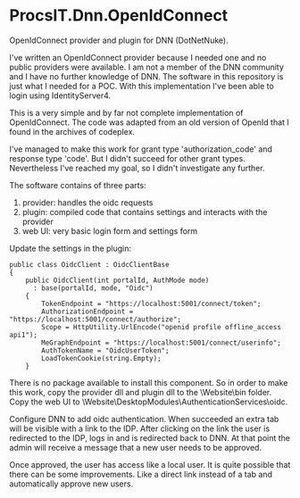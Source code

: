 # ProcsIT.Dnn.OpenIdConnect
OpenIdConnect provider and plugin for DNN (DotNetNuke).

I've written an OpenIdConnect provider because I needed one and no public providers were available. I am not a member of the DNN community and I have no further knowledge of DNN. The software in this repository is just what I needed for a POC.
With this implementation I've been able to login using IdentityServer4.

This is a very simple and by far not complete implementation of OpenIdConnect. The code was adapted from an old version of OpenId that I found in the archives of codeplex.

I've managed to make this work for grant type 'authorization_code' and response type 'code'. But I didn't succeed for other grant types. Nevertheless I've reached my goal, so I didn't investigate any further.

The software contains of three parts:

1. provider: handles the oidc requests
2. plugin: compiled code that contains settings and interacts with the provider
3. web UI: very basic login form and settings form

Update the settings in the plugin:

    public class OidcClient : OidcClientBase
    {
        public OidcClient(int portalId, AuthMode mode)
          : base(portalId, mode, "Oidc")
        {
            TokenEndpoint = "https://localhost:5001/connect/token";
            AuthorizationEndpoint = "https://localhost:5001/connect/authorize";
            Scope = HttpUtility.UrlEncode("openid profile offline_access api1");
            MeGraphEndpoint = "https://localhost:5001/connect/userinfo";
            AuthTokenName = "OidcUserToken";
            LoadTokenCookie(string.Empty);
        }

There is no package available to install this component. So in order to make this work, copy the provider dll and plugin dll to the \Website\bin folder. Copy the web UI to \Website\DesktopModules\AuthenticationServices\oidc.

Configure DNN to add oidc authentication. When succeeded an extra tab will be visible with a link to the IDP. After clicking on the link the user is redirected to the IDP, logs in and is redirected back to DNN. At that point the admin will receive a message that a new user needs to be approved.

Once approved, the user has access like a local user. It is quite possible that there can be some improvements. Like a direct link instead of a tab and automatically approve new users.

